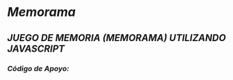 # **_Memorama_**

## **_JUEGO DE MEMORIA (MEMORAMA) UTILIZANDO JAVASCRIPT_**

### **_Código de Apoyo:_**
